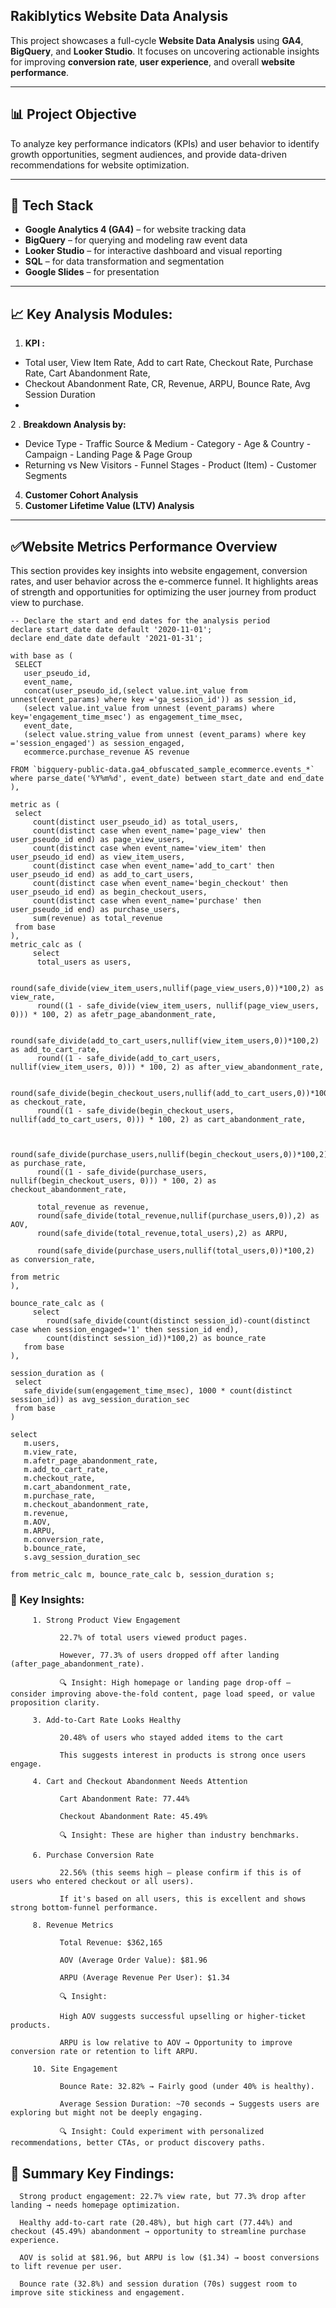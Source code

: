 ## Rakiblytics Website Data Analysis

This project showcases a full-cycle **Website Data Analysis** using **GA4**, **BigQuery**, and **Looker Studio**. It focuses on uncovering actionable insights for improving **conversion rate**, **user experience**, and overall **website performance**.

---

## 📊 Project Objective

To analyze key performance indicators (KPIs) and user behavior to identify growth opportunities, segment audiences, and provide data-driven recommendations for website optimization.

---

## 🚀 Tech Stack

- **Google Analytics 4 (GA4)** – for website tracking data  
- **BigQuery** – for querying and modeling raw event data  
- **Looker Studio** – for interactive dashboard and visual reporting  
- **SQL** – for data transformation and segmentation  
- **Google Slides** – for presentation

---

## 📈 Key Analysis Modules:
1.  **KPI :**  
- Total user, View Item Rate, Add to cart Rate, Checkout Rate, Purchase Rate, Cart Abandonment Rate,
- Checkout Abandonment Rate, CR, Revenue, ARPU, Bounce Rate, Avg Session Duration
- 
2 . **Breakdown Analysis by:**  
   - Device Type  - Traffic Source & Medium  - Category  - Age & Country   - Campaign   - Landing Page & Page Group  
   - Returning vs New Visitors   - Funnel Stages   - Product (Item)  - Customer Segments

4. **Customer Cohort Analysis**  
5. **Customer Lifetime Value (LTV) Analysis**

---

## ✅Website Metrics Performance Overview

This section provides key insights into website engagement, conversion rates, and user behavior across the e-commerce funnel. It highlights areas of strength and opportunities for optimizing the user journey from product view to purchase.

 ```
-- Declare the start and end dates for the analysis period
declare start_date date default '2020-11-01';  
declare end_date date default '2021-01-31';

with base as (
  SELECT 
    user_pseudo_id,
    event_name,
    concat(user_pseudo_id,(select value.int_value from unnest(event_params) where key ='ga_session_id')) as session_id,
    (select value.int_value from unnest (event_params) where key='engagement_time_msec') as engagement_time_msec,
    event_date,
    (select value.string_value from unnest (event_params) where key ='session_engaged') as session_engaged,
    ecommerce.purchase_revenue AS revenue

FROM `bigquery-public-data.ga4_obfuscated_sample_ecommerce.events_*`
where parse_date('%Y%m%d', event_date) between start_date and end_date
),

metric as (
  select
      count(distinct user_pseudo_id) as total_users,
      count(distinct case when event_name='page_view' then user_pseudo_id end) as page_view_users,
      count(distinct case when event_name='view_item' then user_pseudo_id end) as view_item_users,
      count(distinct case when event_name='add_to_cart' then user_pseudo_id end) as add_to_cart_users,
      count(distinct case when event_name='begin_checkout' then user_pseudo_id end) as begin_checkout_users,
      count(distinct case when event_name='purchase' then user_pseudo_id end) as purchase_users,
      sum(revenue) as total_revenue
  from base
),
 metric_calc as (
      select
       total_users as users,

       round(safe_divide(view_item_users,nullif(page_view_users,0))*100,2) as view_rate,
       round((1 - safe_divide(view_item_users, nullif(page_view_users, 0))) * 100, 2) as afetr_page_abandonment_rate,

       round(safe_divide(add_to_cart_users,nullif(view_item_users,0))*100,2) as add_to_cart_rate,
       round((1 - safe_divide(add_to_cart_users, nullif(view_item_users, 0))) * 100, 2) as after_view_abandonment_rate,

       round(safe_divide(begin_checkout_users,nullif(add_to_cart_users,0))*100,2) as checkout_rate,
       round((1 - safe_divide(begin_checkout_users, nullif(add_to_cart_users, 0))) * 100, 2) as cart_abandonment_rate,
       

       round(safe_divide(purchase_users,nullif(begin_checkout_users,0))*100,2) as purchase_rate,
       round((1 - safe_divide(purchase_users, nullif(begin_checkout_users, 0))) * 100, 2) as checkout_abandonment_rate,
      
       total_revenue as revenue,
       round(safe_divide(total_revenue,nullif(purchase_users,0)),2) as AOV,
       round(safe_divide(total_revenue,total_users),2) as ARPU,

       round(safe_divide(purchase_users,nullif(total_users,0))*100,2) as conversion_rate,

from metric
 ),

 bounce_rate_calc as (
      select
         round(safe_divide(count(distinct session_id)-count(distinct case when session_engaged='1' then session_id end),
         count(distinct session_id))*100,2) as bounce_rate
    from base
 ),

 session_duration as (
  select
    safe_divide(sum(engagement_time_msec), 1000 * count(distinct session_id)) as avg_session_duration_sec
  from base
)

select
    m.users,
    m.view_rate,
    m.afetr_page_abandonment_rate,
    m.add_to_cart_rate,
    m.checkout_rate,
    m.cart_abandonment_rate,
    m.purchase_rate,
    m.checkout_abandonment_rate,
    m.revenue,
    m.AOV,
    m.ARPU,
    m.conversion_rate,
    b.bounce_rate,
    s.avg_session_duration_sec
  
from metric_calc m, bounce_rate_calc b, session_duration s;

 ```

### 🔑 Key Insights:

         1. Strong Product View Engagement
            
               22.7% of total users viewed product pages.
            
               However, 77.3% of users dropped off after landing (after_page_abandonment_rate).
            
               🔍 Insight: High homepage or landing page drop-off — consider improving above-the-fold content, page load speed, or value proposition clarity.
         
         3. Add-to-Cart Rate Looks Healthy
            
               20.48% of users who stayed added items to the cart
            
               This suggests interest in products is strong once users engage.
         
         4. Cart and Checkout Abandonment Needs Attention
            
               Cart Abandonment Rate: 77.44%
            
               Checkout Abandonment Rate: 45.49%
            
               🔍 Insight: These are higher than industry benchmarks.
         
         6. Purchase Conversion Rate
            
               22.56% (this seems high — please confirm if this is of users who entered checkout or all users).
            
               If it's based on all users, this is excellent and shows strong bottom-funnel performance.
         
         8. Revenue Metrics
            
               Total Revenue: $362,165
            
               AOV (Average Order Value): $81.96
            
               ARPU (Average Revenue Per User): $1.34
            
               🔍 Insight:
            
               High AOV suggests successful upselling or higher-ticket products.
            
               ARPU is low relative to AOV → Opportunity to improve conversion rate or retention to lift ARPU.
         
         10. Site Engagement
             
               Bounce Rate: 32.82% → Fairly good (under 40% is healthy).
             
               Average Session Duration: ~70 seconds → Suggests users are exploring but might not be deeply engaging.
             
               🔍 Insight: Could experiment with personalized recommendations, better CTAs, or product discovery paths.

## 🎯 Summary Key Findings:


      Strong product engagement: 22.7% view rate, but 77.3% drop after landing → needs homepage optimization.
      
      Healthy add-to-cart rate (20.48%), but high cart (77.44%) and checkout (45.49%) abandonment → opportunity to streamline purchase experience.
      
      AOV is solid at $81.96, but ARPU is low ($1.34) → boost conversions to lift revenue per user.
      
      Bounce rate (32.8%) and session duration (70s) suggest room to improve site stickiness and engagement.
